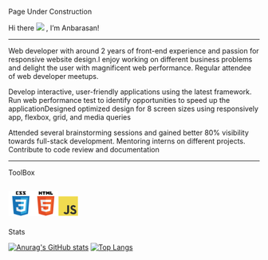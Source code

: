 Page Under Construction

Hi there <img src="https://raw.githubusercontent.com/MartinHeinz/MartinHeinz/master/wave.gif" width="30px" style="max-width:100%;"> , I’m Anbarasan!  

----

Web developer with around 2 years of front-end experience and passion for responsive website design.I enjoy working on different business problems and delight the user with magnificent web performance. Regular attendee of web developer meetups.

Develop interactive, user-friendly applications using the latest framework. Run web performance test to identify opportunities to speed up the applicationDesigned optimized design for 8 screen sizes using responsively app, flexbox, grid, and media queries

Attended several brainstorming sessions and gained better 80% visibility towards full-stack development. Mentoring interns on different projects. Contribute to code review and documentation

---
ToolBox


<img src="https://github.com/devicons/devicon/blob/master/icons/css3/css3-original-wordmark.svg" alt="CSS" width="50" height="50" /><img src="https://github.com/devicons/devicon/blob/master/icons/html5/html5-original-wordmark.svg" alt="HTML" width="50" height="50" /><img src="https://github.com/devicons/devicon/blob/master/icons/javascript/javascript-original.svg" alt="JS" width="40" height="40" />
----

Stats

[![Anurag's GitHub stats](https://github-readme-stats.vercel.app/api?username=AnbarasanJ24&hide=stars&show_icons=true)](https://github.com/anuraghazra/github-readme-stats) [![Top Langs](https://github-readme-stats.vercel.app/api/top-langs/?username=AnbarasanJ24)](https://github.com/anuraghazra/github-readme-stats)


<!---
AnbarasanJ24/AnbarasanJ24 is a ✨ special ✨ repository because its `README.md` (this file) appears on your GitHub profile.
You can click the Preview link to take a look at your changes.
--->
